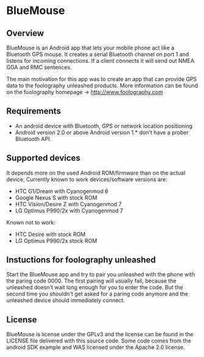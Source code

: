 BlueMouse
=========

Overview
--------

BlueMouse is an Android app that lets your mobile phone act like 
a Bluetooth GPS mouse. It creates a serial Bluetooth channel on port 1
and listens for incoming connections. If a client connects it will send out
NMEA GGA and RMC sentences.

The main motivation for this app was to create an app
that can provide GPS data to the foolography unleashed products.
More information can be found on the foolography homepage 
-> http://www.foolography.com

Requirements
------------

  * An android device with Bluetooth, GPS or network location positioning
  * Android version 2.0 or above
    Android version 1.* don't have a prober Bluetooth API.

Supported devices
-----------------

It depends more on the used Android ROM/firmware than on the actual device,
Currently known to work devices/software versions are:

  * HTC G1/Dream with Cyanogenmod 6
  * Google Nexus S with stock ROM
  * HTC Vision/Desire Z with Cyanogenmod 7
  * LG Optimus P990/2x with Cyanogenmod 7

Known not to work:

  * HTC Desire with stock ROM
  * LG Optimus P990/2x stock ROM

Instuctions for foolography unleashed
-------------------------------------

Start the BlueMouse app and try to pair you unleashed with the phone
with the paring code 0000. The first pairing will usually fail,
because the unleashed doesn't wait long enough for you to enter the code.
But the second time you shouldn't get asked for a paring code anymore
and the unleashed device should immediately connect.

License
-------

BlueMouse is license under the GPLv3 and the license
can be found in the LICENSE file delivered with this source code.
Some code comes from the android SDK example and WAS licensed under the Apache 2.0 license.

